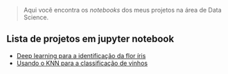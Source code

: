 > Aqui você encontra os *notebooks* dos meus projetos na área de Data Science.

## Lista de projetos em jupyter notebook

* [Deep learning para a identificação da flor íris]()
* [Usando o KNN para a classificação de vinhos]()